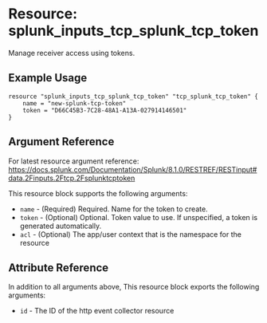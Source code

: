 # Resource: splunk_inputs_tcp_splunk_tcp_token
Manage receiver access using tokens.

## Example Usage
```
resource "splunk_inputs_tcp_splunk_tcp_token" "tcp_splunk_tcp_token" {
    name = "new-splunk-tcp-token"
    token = "D66C45B3-7C28-48A1-A13A-027914146501"
}
```

## Argument Reference
For latest resource argument reference: https://docs.splunk.com/Documentation/Splunk/8.1.0/RESTREF/RESTinput#data.2Finputs.2Ftcp.2Fsplunktcptoken

This resource block supports the following arguments:
* `name` - (Required) Required. Name for the token to create.
* `token` - (Optional) Optional. Token value to use. If unspecified, a token is generated automatically.
* `acl` - (Optional) The app/user context that is the namespace for the resource

## Attribute Reference
In addition to all arguments above, This resource block exports the following arguments:

* `id` - The ID of the http event collector resource
